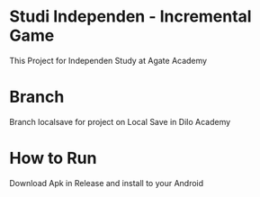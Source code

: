 # Studi Independen - Incremental Game
This Project for Independen Study at Agate Academy

# Branch
Branch localsave for project on Local Save in Dilo Academy

# How to Run
Download Apk in Release and install to your Android
